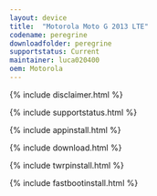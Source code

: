 ```yaml
---
layout: device
title:  "Motorola Moto G 2013 LTE"
codename: peregrine
downloadfolder: peregrine
supportstatus: Current
maintainer: luca020400
oem: Motorola
---
```


{% include disclaimer.html %}

{% include supportstatus.html %}

{% include appinstall.html %}

{% include download.html %}

{% include twrpinstall.html %}

{% include fastbootinstall.html %}